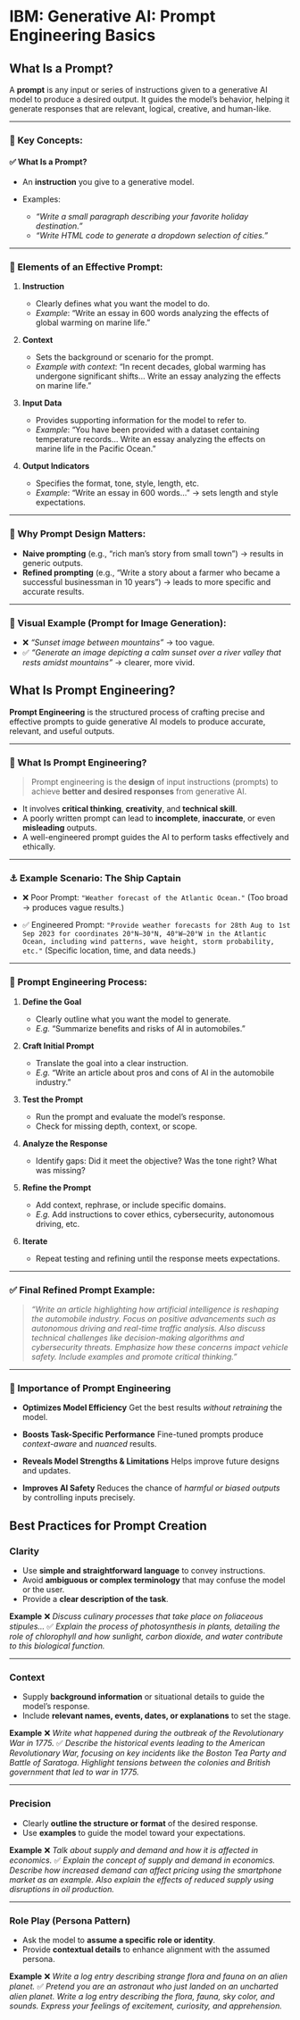 # IBM: Generative AI: Prompt Engineering Basics

## What Is a Prompt?

A **prompt** is any input or series of instructions given to a generative AI model to produce a desired output. It guides the model’s behavior, helping it generate responses that are relevant, logical, creative, and human-like.

---

### 🔑 Key Concepts:

#### ✅ What Is a Prompt?

* An **instruction** you give to a generative model.
* Examples:

  * *“Write a small paragraph describing your favorite holiday destination.”*
  * *“Write HTML code to generate a dropdown selection of cities.”*

---

### 🧱 Elements of an Effective Prompt:

1. **Instruction**

   * Clearly defines what you want the model to do.
   * *Example*: “Write an essay in 600 words analyzing the effects of global warming on marine life.”

2. **Context**

   * Sets the background or scenario for the prompt.
   * *Example with context*:
     “In recent decades, global warming has undergone significant shifts… Write an essay analyzing the effects on marine life.”

3. **Input Data**

   * Provides supporting information for the model to refer to.
   * *Example*:
     “You have been provided with a dataset containing temperature records… Write an essay analyzing the effects on marine life in the Pacific Ocean.”

4. **Output Indicators**

   * Specifies the format, tone, style, length, etc.
   * *Example*:
     “Write an essay in 600 words…” → sets length and style expectations.

---

### 🧠 Why Prompt Design Matters:

* **Naive prompting** (e.g., “rich man’s story from small town”) → results in generic outputs.
* **Refined prompting** (e.g., “Write a story about a farmer who became a successful businessman in 10 years”) → leads to more specific and accurate results.

---

### 📸 Visual Example (Prompt for Image Generation):

* ❌ *“Sunset image between mountains”* → too vague.
* ✅ *“Generate an image depicting a calm sunset over a river valley that rests amidst mountains”* → clearer, more vivid.

## What Is Prompt Engineering?

**Prompt Engineering** is the structured process of crafting precise and effective prompts to guide generative AI models to produce accurate, relevant, and useful outputs.

---

### 🔑 What Is Prompt Engineering?

> Prompt engineering is the **design** of input instructions (prompts) to achieve **better and desired responses** from generative AI.

* It involves **critical thinking**, **creativity**, and **technical skill**.
* A poorly written prompt can lead to **incomplete**, **inaccurate**, or even **misleading** outputs.
* A well-engineered prompt guides the AI to perform tasks effectively and ethically.

---

### ⚓ Example Scenario: The Ship Captain

* ❌ Poor Prompt:
  `"Weather forecast of the Atlantic Ocean."`
  (Too broad → produces vague results.)

* ✅ Engineered Prompt:
  `"Provide weather forecasts for 28th Aug to 1st Sep 2023 for coordinates 20°N–30°N, 40°W–20°W in the Atlantic Ocean, including wind patterns, wave height, storm probability, etc."`
  (Specific location, time, and data needs.)

---

### 🧱 Prompt Engineering Process:

1. **Define the Goal**

   * Clearly outline what you want the model to generate.
   * *E.g.* “Summarize benefits and risks of AI in automobiles.”

2. **Craft Initial Prompt**

   * Translate the goal into a clear instruction.
   * *E.g.* “Write an article about pros and cons of AI in the automobile industry.”

3. **Test the Prompt**

   * Run the prompt and evaluate the model’s response.
   * Check for missing depth, context, or scope.

4. **Analyze the Response**

   * Identify gaps: Did it meet the objective? Was the tone right? What was missing?

5. **Refine the Prompt**

   * Add context, rephrase, or include specific domains.
   * *E.g.* Add instructions to cover ethics, cybersecurity, autonomous driving, etc.

6. **Iterate**

   * Repeat testing and refining until the response meets expectations.

---

### ✅ Final Refined Prompt Example:

> *“Write an article highlighting how artificial intelligence is reshaping the automobile industry. Focus on positive advancements such as autonomous driving and real-time traffic analysis. Also discuss technical challenges like decision-making algorithms and cybersecurity threats. Emphasize how these concerns impact vehicle safety. Include examples and promote critical thinking.”*

---

### 🌟 Importance of Prompt Engineering

* **Optimizes Model Efficiency**
  Get the best results *without retraining* the model.

* **Boosts Task-Specific Performance**
  Fine-tuned prompts produce *context-aware* and *nuanced* results.

* **Reveals Model Strengths & Limitations**
  Helps improve future designs and updates.

* **Improves AI Safety**
  Reduces the chance of *harmful or biased outputs* by controlling inputs precisely.

## Best Practices for Prompt Creation

### Clarity

* Use **simple and straightforward language** to convey instructions.
* Avoid **ambiguous or complex terminology** that may confuse the model or the user.
* Provide a **clear description of the task**.

**Example**
❌ *Discuss culinary processes that take place on foliaceous stipules...*
✅ *Explain the process of photosynthesis in plants, detailing the role of chlorophyll and how sunlight, carbon dioxide, and water contribute to this biological function.*

---

### Context

* Supply **background information** or situational details to guide the model’s response.
* Include **relevant names, events, dates, or explanations** to set the stage.

**Example**
❌ *Write what happened during the outbreak of the Revolutionary War in 1775.*
✅ *Describe the historical events leading to the American Revolutionary War, focusing on key incidents like the Boston Tea Party and Battle of Saratoga. Highlight tensions between the colonies and British government that led to war in 1775.*

---

### Precision

* Clearly **outline the structure or format** of the desired response.
* Use **examples** to guide the model toward your expectations.

**Example**
❌ *Talk about supply and demand and how it is affected in economics.*
✅ *Explain the concept of supply and demand in economics. Describe how increased demand can affect pricing using the smartphone market as an example. Also explain the effects of reduced supply using disruptions in oil production.*

---

### Role Play (Persona Pattern)

* Ask the model to **assume a specific role or identity**.
* Provide **contextual details** to enhance alignment with the assumed persona.

**Example**
❌ *Write a log entry describing strange flora and fauna on an alien planet.*
✅ *Pretend you are an astronaut who just landed on an uncharted alien planet. Write a log entry describing the flora, fauna, sky color, and sounds. Express your feelings of excitement, curiosity, and apprehension.*